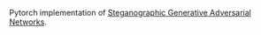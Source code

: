 Pytorch implementation of [Steganographic Generative Adversarial Networks](https://www.researchgate.net/publication/315116208_Steganographic_Generative_Adversarial_Networks).